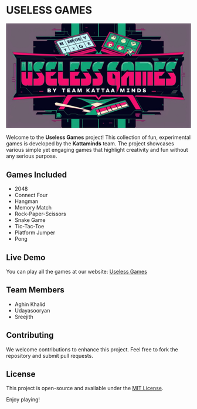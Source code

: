 # USELESS GAMES

![Banner](assets/readme-bg.jpg)

Welcome to the **Useless Games** project! This collection of fun, experimental games is developed by the **Kattaminds** team. The project showcases various simple yet engaging games that highlight creativity and fun without any serious purpose.

## Games Included

- 2048
- Connect Four
- Hangman
- Memory Match
- Rock-Paper-Scissors
- Snake Game
- Tic-Tac-Toe
- Platform Jumper
- Pong

## Live Demo

You can play all the games at our website: [Useless Games](https://kattaminds.github.io/useless-games/)

## Team Members

- Aghin Khalid
- Udayasooryan
- Sreejith

## Contributing

We welcome contributions to enhance this project. Feel free to fork the repository and submit pull requests.

## License

This project is open-source and available under the [MIT License](LICENSE).

Enjoy playing!
